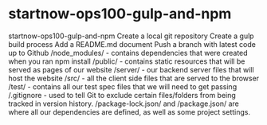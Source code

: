 # startnow-ops100-gulp-and-npm
startnow-ops100-gulp-and-npm
Create a local git repository
Create a gulp build process
Add a README.md document
Push a branch with latest code up to Github
/node_modules/ - contains dependencies that were created when you ran npm install
/public/ - contains static resources that will be served as pages of our website
/server/ - our backend server files that will host the website
/src/ - all the client side files that are served to the browser
/test/ - contains all our test spec files that we will need to get passing
/.gitignore - used to tell Git to exclude certain files/folders from being tracked in version history.
/package-lock.json/ and /package.json/ are where all our dependencies are defined, as well as some project settings.
